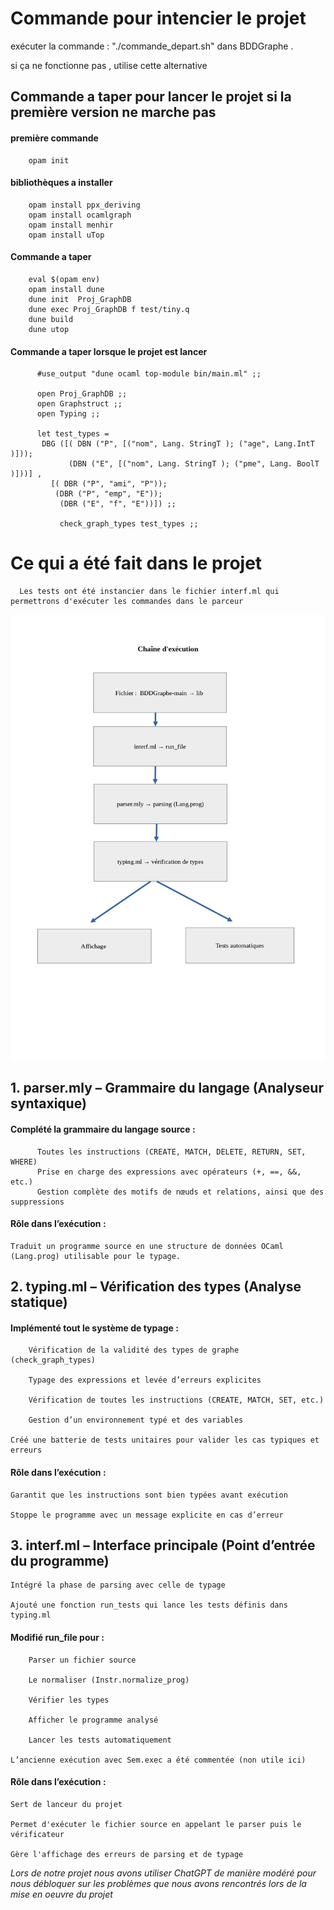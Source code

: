 # Commande pour intencier le projet
exécuter la commande : "./commande_depart.sh" dans BDDGraphe .

si ça ne fonctionne pas , utilise cette alternative
## Commande a taper pour lancer le projet si la première version ne marche pas
  #### première commande
        opam init
  #### bibliothèques a installer
        opam install ppx_deriving
        opam install ocamlgraph
        opam install menhir
        opam install uTop
  #### Commande a taper
        eval $(opam env)
        opam install dune
        dune init  Proj_GraphDB
        dune exec Proj_GraphDB f test/tiny.q
        dune build 
        dune utop

#### Commande a taper  lorsque le projet est lancer

          #use_output "dune ocaml top-module bin/main.ml" ;;
          
          open Proj_GraphDB ;;
          open Graphstruct ;;
          open Typing ;;
          
          let test_types =  
           DBG ([( DBN ("P", [("nom", Lang. StringT ); ("age", Lang.IntT )]));
                 (DBN ("E", [("nom", Lang. StringT ); ("pme", Lang. BoolT )]))] ,
             [( DBR ("P", "ami", "P"));
              (DBR ("P", "emp", "E"));
               (DBR ("E", "f", "E"))]) ;;
          
               check_graph_types test_types ;;
# Ce qui a été fait dans le  projet 
          
      Les tests ont été instancier dans le fichier interf.ml qui permettrons d'exécuter les commandes dans le parceur

![](https://github.com/RemyGizard/BDDGraphe/blob/main/Cha%C3%AEne%20d'ex%C3%A9cution_page-0001.jpg)

  ## 1. parser.mly – Grammaire du langage (Analyseur syntaxique)
    
   #### Complété la grammaire du langage source :
      
          Toutes les instructions (CREATE, MATCH, DELETE, RETURN, SET, WHERE)      
          Prise en charge des expressions avec opérateurs (+, ==, &&, etc.)      
          Gestion complète des motifs de nœuds et relations, ainsi que des suppressions
          
   #### Rôle dans l’exécution :
  
    Traduit un programme source en une structure de données OCaml (Lang.prog) utilisable pour le typage.

  ## 2. typing.ml – Vérification des types (Analyse statique)

   #### Implémenté tout le système de typage :

        Vérification de la validité des types de graphe (check_graph_types)

        Typage des expressions et levée d’erreurs explicites

        Vérification de toutes les instructions (CREATE, MATCH, SET, etc.)

        Gestion d’un environnement typé et des variables

    Créé une batterie de tests unitaires pour valider les cas typiques et erreurs
  
   #### Rôle dans l’exécution :

    Garantit que les instructions sont bien typées avant exécution

    Stoppe le programme avec un message explicite en cas d’erreur
  ## 3. interf.ml – Interface principale (Point d’entrée du programme)

    Intégré la phase de parsing avec celle de typage

    Ajouté une fonction run_tests qui lance les tests définis dans typing.ml

   #### Modifié run_file pour :

        Parser un fichier source

        Le normaliser (Instr.normalize_prog)

        Vérifier les types

        Afficher le programme analysé

        Lancer les tests automatiquement

    L’ancienne exécution avec Sem.exec a été commentée (non utile ici)

   #### Rôle dans l’exécution :

    Sert de lanceur du projet

    Permet d'exécuter le fichier source en appelant le parser puis le vérificateur

    Gère l'affichage des erreurs de parsing et de typage

*Lors de notre projet nous avons utiliser ChatGPT de manière modéré pour nous débloquer sur les problèmes que nous avons rencontrés lors de la mise en oeuvre du projet*
